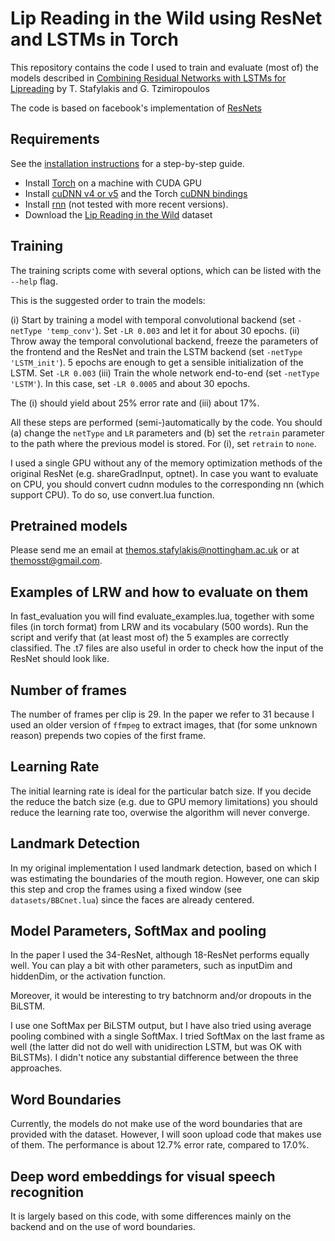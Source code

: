 Lip Reading in the Wild using ResNet and LSTMs in Torch
=======================================================

This repository contains the code I used to train and evaluate (most of) the models described in [Combining Residual Networks with LSTMs for Lipreading](https://arxiv.org/pdf/1703.04105.pdf) by T. Stafylakis and G. Tzimiropoulos

The code is based on facebook's implementation of [ResNets](https://github.com/facebook/fb.resnet.torch)

## Requirements
See the [installation instructions](INSTALL.md) for a step-by-step guide.
- Install [Torch](http://torch.ch/docs/getting-started.html) on a machine with CUDA GPU
- Install [cuDNN v4 or v5](https://developer.nvidia.com/cudnn) and the Torch [cuDNN bindings](https://github.com/soumith/cudnn.torch/tree/R4)
- Install [rnn](https://github.com/Element-Research/rnn) (not tested with more recent versions).
- Download the [Lip Reading in the Wild](https://www.robots.ox.ac.uk/~vgg/data/lip_reading/) dataset

## Training

The training scripts come with several options, which can be listed with the `--help` flag.

This is the suggested order to train the models:

(i) Start by training a model with temporal convolutional backend (set `-netType 'temp_conv'`). Set `-LR 0.003` and let it for about 30 epochs.
(ii) Throw away the temporal convolutional backend, freeze the parameters of the frontend and the ResNet and train the LSTM backend (set `-netType 'LSTM_init'`). 5 epochs are enough to get a sensible initialization of the LSTM. Set `-LR 0.003`
(iii) Train the whole network end-to-end (set `-netType 'LSTM'`). In this case, set `-LR 0.0005` and about 30 epochs.

The (i) should yield about 25% error rate and (iii) about 17%.

All these steps are performed (semi-)automatically by the code. You should (a) change the `netType` and `LR` parameters and (b) set the `retrain` parameter to the path where the previous model is stored. For (i), set `retrain` to `none`.

I used a single GPU without any of the memory optimization methods of the original ResNet (e.g. shareGradInput, optnet).
In case you want to evaluate on CPU, you should convert cudnn modules to the corresponding nn (which support CPU). To do so, use convert.lua function. 

## Pretrained models

Please send me an email at themos.stafylakis@nottingham.ac.uk or at themosst@gmail.com.

## Examples of LRW and how to evaluate on them

In fast_evaluation you will find evaluate_examples.lua, together with some files (in torch format) from LRW and its vocabulary (500 words). Run the script and verify that (at least most of) the 5 examples are correctly classified. The .t7 files are also useful in order to check how the input of the ResNet should look like.  

## Number of frames

The number of frames per clip is 29. In the paper we refer to 31 because I used an older version of `ffmpeg` to extract images, that (for some unknown reason) prepends two copies of the first frame.

## Learning Rate

The initial learning rate is ideal for the particular batch size. If you decide the reduce the batch size (e.g. due to GPU memory limitations) you should reduce the learning rate too, overwise the algorithm will never converge.

## Landmark Detection

In my original implementation I used landmark detection, based on which I was estimating the boundaries of the mouth region. However, one can skip this step and crop the frames using a fixed window (see `datasets/BBCnet.lua`) since the faces are already centered. 

## Model Parameters, SoftMax and pooling

In the paper I used the 34-ResNet, although 18-ResNet performs equally well. You can play a bit with other parameters, such as inputDim and hiddenDim, or the activation function.

Moreover, it would be interesting to try batchnorm and/or dropouts in the BiLSTM. 

I use one SoftMax per BiLSTM output, but I have also tried using average pooling combined with a single SoftMax. 
I tried SoftMax on the last frame as well (the latter did not do well with unidirection LSTM, but was OK with BiLSTMs). 
I didn't notice any substantial difference between the three approaches.

## Word Boundaries

Currently, the models do not make use of the word boundaries that are provided with the dataset. However, I will soon upload code that makes use of them. The performance is about 12.7% error rate, compared to 17.0%.

## Deep word embeddings for visual speech recognition

It is largely based on this code, with some differences mainly on the backend and on the use of word boundaries. 





 
